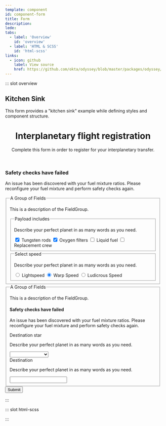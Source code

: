 ```yaml
---
template: component
id: component-form
title: Form
description:
lede:
tabs:
  - label: 'Overview'
    id: 'overview'
  - label: 'HTML & SCSS'
    id: 'html-scss'
links:
  - icon: github
    label: View source
    href: https://github.com/okta/odyssey/blob/master/packages/odyssey/src/scss/components/_label.scss
---
```


::: slot overview

## Kitchen Sink

This form provides a "kitchen sink" example while defining styles and component structure.

<Visual layout="wide">
  <form class="ods-form">
    <header class="ods-form--header">
      <h1 class="ods-form--title">Interplanetary flight registration</h1>
      <p class="ods-form--desc">Complete this form in order to register for your interplanetary transfer.</p>
    </header>
    <section class="ods-form--error">
      <aside class="ods-infobox is-ods-infobox-danger" role="alert">
        <span class="ods-infobox--icon">
          <OdsIcon icon="error"></OdsIcon>
        </span>
        <h1 class="ods-infobox--title">Safety checks have failed</h1>
        <section class="ods-infobox--content">
          <p>An issue has been discovered with your fuel mixture ratios. Please reconfigure your fuel mixture and perform safety checks again.</p>
        </section>
      </aside>
    </section>
    <section class="ods-form--main">
      <fieldset class="ods-field-group">
        <legend class="ods-field-group--title">A Group of Fields</legend>
        <p class="ods-field-group--desc">This is a description of the FieldGroup.</p>
        <section class="ods-field-group--error">
        </section>
        <fieldset class="ods-field">
          <legend class="ods-field--label">Payload includes</legend>
          <p class="ods-field--hint">
            Describe your perfect planet in as many words as you need.
          </p>
          <input class="ods-checkbox" type="checkbox" name="overview-behavior[]" id="overview-behavior-1" value="tungsten" checked>
          <label class="ods-checkbox--label" for="overview-behavior-1">Tungsten rods</label>
          <input class="ods-checkbox" type="checkbox" name="overview-behavior[]" id="overview-behavior-2" value="filters" checked>
          <label class="ods-checkbox--label" for="overview-behavior-2">Oxygen filters</label>
          <input class="ods-checkbox" type="checkbox" name="overview-behavior[]" id="overview-behavior-3" value="fuel">
          <label class="ods-checkbox--label" for="overview-behavior-3">Liquid fuel</label>
          <input class="ods-checkbox" type="checkbox" name="overview-behavior[]" id="overview-behavior-4" value="crew">
          <label class="ods-checkbox--label" for="overview-behavior-4">Replacement crew</label>
        </fieldset>
        <fieldset class="ods-field">
          <legend class="ods-field--label">Select speed</legend>
          <p class="ods-field--hint">
            Describe your perfect planet in as many words as you need.
          </p>
          <input class="ods-radio" type="radio" name="overview-behavior" id="overview-behavior-1" value="1" required>
          <label class="ods-radio--label" for="overview-behavior-1">Lightspeed</label>
          <input class="ods-radio" type="radio" name="overview-behavior" id="overview-behavior-2" value="2" required checked>
          <label class="ods-radio--label" for="overview-behavior-2">Warp Speed</label>
          <input class="ods-radio" type="radio" name="overview-behavior" id="overview-behavior-3" value="3" required>
          <label class="ods-radio--label" for="overview-behavior-3">Ludicrous Speed</label>
        </fieldset>
      </fieldset>
      <fieldset class="ods-field-group">
        <legend class="ods-field-group--title">A Group of Fields</legend>
        <p class="ods-field-group--desc">This is a description of the FieldGroup.</p>
        <section class="ods-field-group--error">
          <aside class="ods-infobox is-ods-infobox-danger" role="alert">
            <span class="ods-infobox--icon">
              <OdsIcon icon="error"></OdsIcon>
            </span>
            <h1 class="ods-infobox--title">Safety checks have failed</h1>
            <section class="ods-infobox--content">
              <p>An issue has been discovered with your fuel mixture ratios. Please reconfigure your fuel mixture and perform safety checks again.</p>
            </section>
          </aside>
        </section>
        <div class="ods-field">
          <label class="ods-field--label" for="overview-behavior">Destination star</label>
          <p class="ods-field--hint">
            Describe your perfect planet in as many words as you need.
          </p>
          <select class="ods-select" data-js-choices id="overview-behavior" name="overview-behavior" required>
            <option></option>
            <option value="proxima">Proxima Centauri</option>
            <option value="barnards">Barnard's Star</option>
            <option value="wise">WISE 1049-5319</option>
            <option value="wolf">Wolf 359</option>
            <option value="lalande">Lalande 21185</option>
            <option value="sirius-a">Sirius A</option>
            <option value="sirius-b">Sirius B</option>
          </select>
        </div>
        <div class="ods-field">
          <label class="ods-field--label" for="overview-default">Destination</label>
          <p class="ods-field--hint">
            Describe your perfect planet in as many words as you need.
          </p>
          <input class="ods-text-input" type="text" id="overview-default">
        </div>
      </fieldset>
    </section>
    <footer class="ods-form--footer">
      <button class="ods-button is-ods-button-primary">
        Submit
      </button>
    </footer>
  </form>
</Visual>

:::

::: slot html-scss

:::
